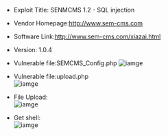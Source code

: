 * Exploit Title: SENMCMS 1.2 -  SQL injection

* Vendor Homepage:http://www.sem-cms.com

* Software Link:http://www.sem-cms.com/xiazai.html

* Version: 1.0.4 

* Vulnerable file:SEMCMS_Config.php 
![iamge]()  
* Vulnerable file:upload.php  
![iamge]()  
* File Upload:  
![iamge]()    
* Get shell:  
![iamge]() 